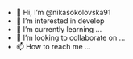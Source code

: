 - 👋 Hi, I’m @nikasokolovska91
- 👀 I’m interested in develop
- 🌱 I’m currently learning ...
- 💞️ I’m looking to collaborate on ...
- 📫 How to reach me ...

<!---
nikasokolovska91/nikasokolovska91 is a ✨ special ✨ repository because its `README.md` (this file) appears on your GitHub profile.
You can click the Preview link to take a look at your changes.
--->
